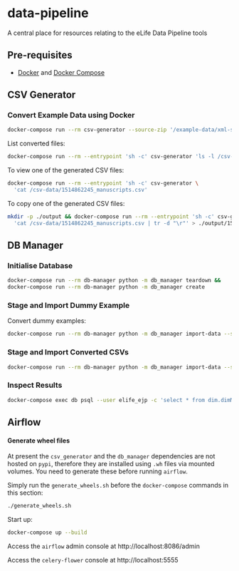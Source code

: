 # data-pipeline

A central place for resources relating to the eLife Data Pipeline tools

## Pre-requisites

* [Docker](https://www.docker.com/) and [Docker Compose](https://docs.docker.com/compose/)

## CSV Generator

### Convert Example Data using Docker

```bash
docker-compose run --rm csv-generator --source-zip '/example-data/xml-set-1' --output-dir '/csv-data'
```

List converted files:

```bash
docker-compose run --rm --entrypoint 'sh -c' csv-generator 'ls -l /csv-data'
```

To view one of the generated CSV files:

```bash
docker-compose run --rm --entrypoint 'sh -c' csv-generator \
  'cat /csv-data/1514862245_manuscripts.csv'
```

To copy one of the generated CSV files:

```bash
mkdir -p ./output && docker-compose run --rm --entrypoint 'sh -c' csv-generator \
  'cat /csv-data/1514862245_manuscripts.csv | tr -d "\r"' > ./output/1514862245_manuscripts.csv
```

## DB Manager

### Initialise Database

```bash
docker-compose run --rm db-manager python -m db_manager teardown &&
docker-compose run --rm db-manager python -m db_manager create
```

### Stage and Import Dummy Example

Convert dummy examples:

```bash
docker-compose run --rm db-manager python -m db_manager import-data --source-dir /dummy_csv
```

### Stage and Import Converted CSVs

```bash
docker-compose run --rm db-manager python -m db_manager import-data --source-dir /csv-data
```

### Inspect Results

```bash
docker-compose exec db psql --user elife_ejp -c 'select * from dim.dimManuscriptVersion;'
```

## Airflow

#### Generate wheel files

At present the `csv_generator` and the `db_manager` dependencies are not hosted on `pypi`, therefore they are
installed using `.wh` files via mounted volumes. You need to generate these before running `airflow`. 

Simply run the `generate_wheels.sh` before the `docker-compose` commands in this section:

```bash
./generate_wheels.sh
```

Start up:

```bash
docker-compose up --build
```

Access the `airflow` admin console at http://localhost:8086/admin

Access the `celery-flower` console at http://localhost:5555
